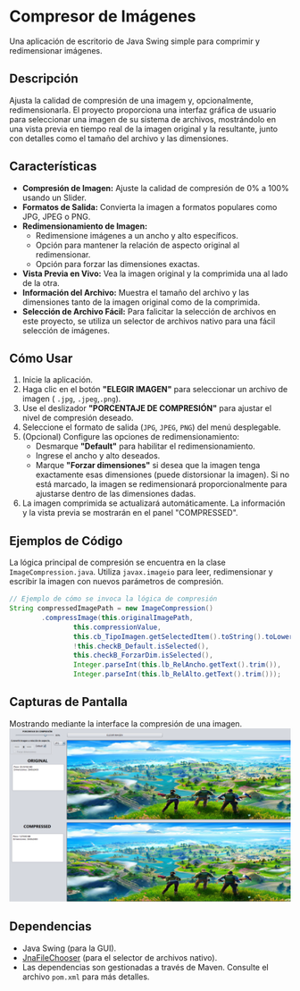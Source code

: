# Compresor de Imágenes

Una aplicación de escritorio de Java Swing simple para comprimir y redimensionar imágenes.

## Descripción

Ajusta la calidad de compresión de una imagem y, opcionalmente, redimensionarla.
El proyecto proporciona una interfaz gráfica de usuario para seleccionar una imagen de su sistema de archivos, mostrándolo en una vista previa en tiempo real de la imagen original y la resultante, junto con detalles como el tamaño del archivo y las dimensiones.

## Características

-   **Compresión de Imagen:** Ajuste la calidad de compresión de 0% a 100% usando un Slider.
-   **Formatos de Salida:** Convierta la imagen a formatos populares como JPG, JPEG o PNG.
-   **Redimensionamiento de Imagen:**
    -   Redimensione imágenes a un ancho y alto específicos.
    -   Opción para mantener la relación de aspecto original al redimensionar.
    -   Opción para forzar las dimensiones exactas.
-   **Vista Previa en Vivo:** Vea la imagen original y la comprimida una al lado de la otra.
-   **Información del Archivo:** Muestra el tamaño del archivo y las dimensiones tanto de la imagen original como de la comprimida.
-   **Selección de Archivo Fácil:** Para falicitar la selección de archivos en este proyecto, se utiliza un selector de archivos nativo para una fácil selección de imágenes.


## Cómo Usar

1.  Inicie la aplicación.
2.  Haga clic en el botón **"ELEGIR IMAGEN"** para seleccionar un archivo de imagen ( `.jpg`, `.jpeg`,`.png`).
3.  Use el deslizador **"PORCENTAJE DE COMPRESIÓN"** para ajustar el nivel de compresión deseado.
4.  Seleccione el formato de salida (`JPG`, `JPEG`, `PNG`) del menú desplegable.
5.  (Opcional) Configure las opciones de redimensionamiento:
    -   Desmarque **"Default"** para habilitar el redimensionamiento.
    -   Ingrese el ancho y alto deseados.
    -   Marque **"Forzar dimensiones"** si desea que la imagen tenga exactamente esas dimensiones (puede distorsionar la imagen). Si no está marcado, la imagen se redimensionará proporcionalmente para ajustarse dentro de las dimensiones dadas.
6.  La imagen comprimida se actualizará automáticamente. La información y la vista previa se mostrarán en el panel "COMPRESSED".

## Ejemplos de Código

La lógica principal de compresión se encuentra en la clase `ImageCompression.java`. Utiliza `javax.imageio` para leer, redimensionar y escribir la imagen con nuevos parámetros de compresión.

```java
// Ejemplo de cómo se invoca la lógica de compresión
String compressedImagePath = new ImageCompression()
        .compressImage(this.originalImagePath, 
                this.compressionValue,
                this.cb_TipoImagen.getSelectedItem().toString().toLowerCase().trim(),
                !this.checkB_Default.isSelected(),
                this.checkB_ForzarDim.isSelected(),
                Integer.parseInt(this.lb_RelAncho.getText().trim()),
                Integer.parseInt(this.lb_RelAlto.getText().trim()));
```

## Capturas de Pantalla
Mostrando mediante la interface la compresión de una imagen.
![Demostración de compresión de imagen](https://github.com/JuanMonta/Image_Compression/blob/main/capturas/AppImageCompression.png?raw=true)

## Dependencias

-   Java Swing (para la GUI).
-   [JnaFileChooser](https://github.com/MatthiasMielke/JnaFileChooser) (para el selector de archivos nativo).
-   Las dependencias son gestionadas a través de Maven. Consulte el archivo `pom.xml` para más detalles.

